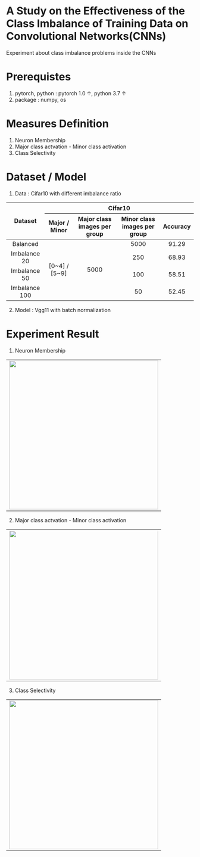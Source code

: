# A Study on the Effectiveness of the Class Imbalance of Training Data on Convolutional Networks(CNNs)
Experiment about class imbalance problems inside the CNNs

# Prerequistes
1. pytorch, python : pytorch 1.0 ↑, python 3.7 ↑
2. package : numpy, os

# Measures Definition
1. Neuron Membership
2. Major class actvation - Minor class activation
3. Class Selectivity

# Dataset / Model
1. Data : Cifar10 with different imbalance ratio
  <table> 
    <thead> 
     <tr> 
      <th rowspan=2>Dataset</th>
      <th colspan=4>Cifar10</th>
     </tr>
     <tr> 
      <th>Major / Minor</th>
      <th>Major class images per group</th>
      <th>Minor class images per group</th>
      <th>Accuracy</th>
     </tr>
    </thead> 
    <tbody align='center'> 
     <tr> 
      <td>Balanced</td>
      <td rowspan=4>[0~4] / [5~9]</td>
      <td rowspan=4>5000</td>
      <td>5000</td>
      <td>91.29</td>
     </tr>
     <tr> 
      <td>Imbalance 20</td>
      <td>250</td>
      <td>68.93</td>
     </tr>
     <tr> 
      <td>Imbalance 50</td>
      <td>100</td>
      <td>58.51</td>
     </tr>
     <tr> 
      <td>Imbalance 100</td>
      <td>50</td>
      <td>52.45</td>
     </tr>
    </tbody> 
</table>


2. Model : Vgg11 with batch normalization

# Experiment Result
1. Neuron Membership 
<table align='center'>
<tr align='center'>
</tr>
<tr>
<td><img src = 'images/CL_cifar100_result.png' height = '400px'></td>
</tr>
</table>

2. Major class actvation - Minor class activation 
<table align='center'>
<tr align='center'>
</tr>
<tr>
<td><img src = 'images/CL_cifar100_result.png' height = '400px'></td>
</tr>
</table>

3. Class Selectivity
<table align='center'>
<tr align='center'>
</tr>
<tr>
<td><img src = 'images/CL_cifar100_result.png' height = '400px'></td>
</tr>
</table>
